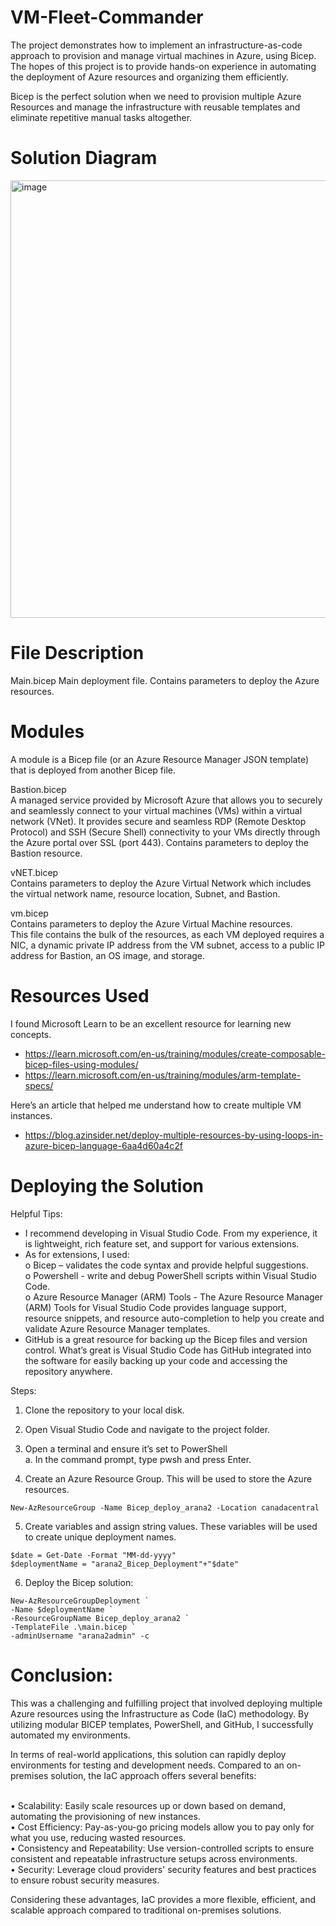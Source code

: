 # VM-Fleet-Commander
The project demonstrates how to implement an infrastructure-as-code approach to provision and manage virtual machines in Azure, using Bicep. The hopes of this project is to provide hands-on experience in automating the deployment of Azure resources and organizing them efficiently.

Bicep is the perfect solution when we need to provision multiple Azure Resources and manage the infrastructure with reusable templates and eliminate repetitive manual tasks altogether.

# Solution Diagram
<img width="700" alt="image" src="https://github.com/user-attachments/assets/d910c4a1-01c5-4b40-8bfa-2ae93a5f2fb2">

# File Description
Main.bicep
Main deployment file.
Contains parameters to deploy the Azure resources.

# Modules
A module is a Bicep file (or an Azure Resource Manager JSON template) that is deployed from another Bicep file.

Bastion.bicep
<br>A managed service provided by Microsoft Azure that allows you to securely and seamlessly connect to your virtual machines (VMs) within a virtual network (VNet). It provides secure and seamless RDP (Remote Desktop Protocol) and SSH (Secure Shell) connectivity to your VMs directly through the Azure portal over SSL (port 443).
Contains parameters to deploy the Bastion resource.

vNET.bicep
<br>Contains parameters to deploy the Azure Virtual Network which includes the virtual network name, resource location, Subnet, and Bastion.

vm.bicep
<br>Contains parameters to deploy the Azure Virtual Machine resources.
<br>This file contains the bulk of the resources, as each VM deployed requires a NIC, a dynamic private IP address from the VM subnet, access to a public IP address for Bastion, an OS image, and storage.

# Resources Used
I found Microsoft Learn to be an excellent resource for learning new concepts.
-	https://learn.microsoft.com/en-us/training/modules/create-composable-bicep-files-using-modules/
-	https://learn.microsoft.com/en-us/training/modules/arm-template-specs/

Here’s an article that helped me understand how to create multiple VM instances.
-	https://blog.azinsider.net/deploy-multiple-resources-by-using-loops-in-azure-bicep-language-6aa4d60a4c2f

# Deploying the Solution
Helpful Tips:
-	I recommend developing in Visual Studio Code. From my experience, it is lightweight, rich feature set, and support for various extensions.
-	As for extensions, I used:
  <br>o	Bicep – validates the code syntax and provide helpful suggestions.
  <br>o	Powershell - write and debug PowerShell scripts within Visual Studio Code.
  <br>o	Azure Resource Manager (ARM) Tools - The Azure Resource Manager (ARM) Tools for Visual Studio Code provides language support, resource snippets, and resource auto-completion to help you create and validate Azure Resource Manager templates.
-	GitHub is a great resource for backing up the Bicep files and version control. What’s great is Visual Studio Code has GitHub integrated into the software for easily backing up your code and accessing the repository anywhere.

Steps:
1.	Clone the repository to your local disk.

2.	Open Visual Studio Code and navigate to the project folder.

3.	Open a terminal and ensure it’s set to PowerShell
  <br>a.	In the command prompt, type pwsh and press Enter.

4.	Create an Azure Resource Group. This will be used to store the Azure resources.
```
New-AzResourceGroup -Name Bicep_deploy_arana2 -Location canadacentral
```

5.	Create variables and assign string values. These variables will be used to create unique deployment names.
```
$date = Get-Date -Format "MM-dd-yyyy"
$deploymentName = "arana2_Bicep_Deployment"+"$date"
```

6.	Deploy the Bicep solution:
```
New-AzResourceGroupDeployment `
-Name $deploymentName `
-ResourceGroupName Bicep_deploy_arana2 `
-TemplateFile .\main.bicep `
-adminUsername "arana2admin" -c
```
# Conclusion:
This was a challenging and fulfilling project that involved deploying multiple Azure resources using the Infrastructure as Code (IaC) methodology. By utilizing modular BICEP templates, PowerShell, and GitHub, I successfully automated my environments.

In terms of real-world applications, this solution can rapidly deploy environments for testing and development needs. Compared to an on-premises solution, the IaC approach offers several benefits:

<br>•	Scalability: Easily scale resources up or down based on demand, automating the provisioning of new instances.
<br>•	Cost Efficiency: Pay-as-you-go pricing models allow you to pay only for what you use, reducing wasted resources.
<br>•	Consistency and Repeatability: Use version-controlled scripts to ensure consistent and repeatable infrastructure setups across environments.
<br>•	Security: Leverage cloud providers' security features and best practices to ensure robust security measures.

Considering these advantages, IaC provides a more flexible, efficient, and scalable approach compared to traditional on-premises solutions.
